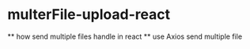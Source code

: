 
# multerFile-upload-react

** how send multiple files  handle in react 
** use Axios send multiple file 
